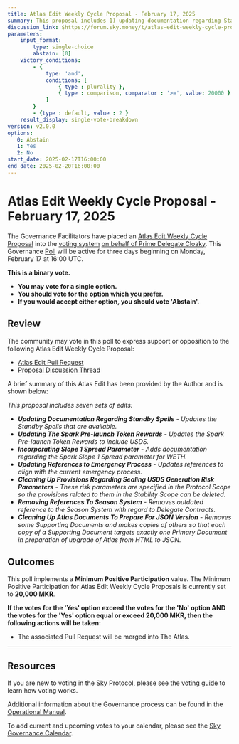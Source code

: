 ```yaml
---
title: Atlas Edit Weekly Cycle Proposal - February 17, 2025
summary: This proposal includes 1) updating documentation regarding Standby Spells, 2) updating The Spark Pre-launch Token Rewards, 3) incorporating Slope 1 spread parameter, 4) updating references to Emergency Process, 5) cleaning up provisions regarding sealing USDS generation risk parameters, 6) removing references to Season System, 7) cleaning Up Atlas Documents to prepare for JSON version.
discussion_link: $https://forum.sky.money/t/atlas-edit-weekly-cycle-proposal-for-week-of-february-17-2025/25979
parameters:
    input_format:
        type: single-choice
        abstain: [0]
    victory_conditions:
        - {
            type: 'and',
            conditions: [
                { type : plurality },
                { type : comparison, comparator : '>=', value: 20000 }
            ]
        }
        - {type : default, value : 2 }
    result_display: single-vote-breakdown
version: v2.0.0
options:
   0: Abstain
   1: Yes
   2: No
start_date: 2025-02-17T16:00:00
end_date: 2025-02-20T16:00:00
---
```

# Atlas Edit Weekly Cycle Proposal - February 17, 2025

The Governance Facilitators have placed an [Atlas Edit Weekly Cycle Proposal](https://sky-atlas.powerhouse.io/#A.1.9.2_Atlas_Edit_Weekly_Cycle-4a8ad9ad-5c5d-4994-9b46-f04c0e61ce59|0db30308) into the [voting system](https://vote.makerdao.com/polling) [on behalf of Prime Delegate Cloaky](https://forum.sky.money/t/atlas-edit-weekly-cycle-proposal-for-week-of-february-17-2025/25979/2?u=blimpa). This Governance [Poll](https://sky-atlas.powerhouse.io/#A.1.9.2_Atlas_Edit_Weekly_Cycle-4a8ad9ad-5c5d-4994-9b46-f04c0e61ce59%7C0db30308) will be active for three days beginning on Monday, February 17 at 16:00 UTC.

**This is a binary vote.**

- **You may vote for a single option.**
- **You should vote for the option which you prefer.**
- **If you would accept either option, you should vote 'Abstain'.**

## Review

The community may vote in this poll to express support or opposition to the following Atlas Edit Weekly Cycle Proposal:

- [Atlas Edit Pull Request](https://github.com/makerdao/next-gen-atlas/pull/66)
- [Proposal Discussion Thread](https://forum.sky.money/t/atlas-edit-weekly-cycle-proposal-for-week-of-february-17-2025/25979)

A brief summary of this Atlas Edit has been provided by the Author and is shown below:

*This proposal includes seven sets of edits:*

- ***Updating Documentation Regarding Standby Spells** - Updates the Standby Spells that are available.*
- ***Updating The Spark Pre-launch Token Rewards** - Updates the Spark Pre-launch Token Rewards to include USDS.*
- ***Incorporating Slope 1 Spread Parameter** - Adds documentation regarding the Spark Slope 1 Spread parameter for WETH.*
- ***Updating References to Emergency Process** - Updates references to align with the current emergency process.*
- ***Cleaning Up Provisions Regarding Sealing USDS Generation Risk Parameters** - These risk parameters are specified in the Protocol Scope so the provisions related to them in the Stability Scope can be deleted.*
- ***Removing References To Season System** - Removes outdated reference to the Season System with regard to Delegate Contracts.*
- ***Cleaning Up Atlas Documents To Prepare For JSON Version** - Removes some Supporting Documents and makes copies of others so that each copy of a Supporting Document targets exactly one Primary Document in preparation of upgrade of Atlas from HTML to JSON.*

## Outcomes

This poll implements a **Minimum Positive Participation** value. The Minimum Positive Participation for Atlas Edit Weekly Cycle Proposals is currently set to **20,000 MKR**.

**If the votes for the 'Yes' option exceed the votes for the 'No' option AND the votes for the 'Yes' option equal or exceed 20,000 MKR, then the following actions will be taken:**

- The associated Pull Request will be merged into The Atlas.

---

## Resources

If you are new to voting in the Sky Protocol, please see the [voting guide](https://manual.makerdao.com/governance/voting-in-makerdao/on-chain-governance) to learn how voting works.

Additional information about the Governance process can be found in the [Operational Manual](https://manual.makerdao.com).

To add current and upcoming votes to your calendar, please see the [Sky Governance Calendar](https://manual.makerdao.com/makerdao/calendars/governance-calendar).
